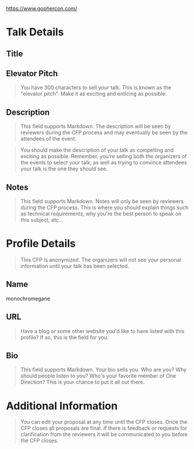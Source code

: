 https://www.gophercon.com/

# Talk Details

## Title

## Elevator Pitch

> You have 300 characters to sell your talk. This is known as the "elevator pitch". Make it as exciting and enticing as possible.

## Description

> This field supports Markdown. The description will be seen by reviewers during the CFP process and may eventually be seen by the attendees of the event.

> You should make the description of your talk as compelling and exciting as possible. Remember, you're selling both the organizers of the events to select your talk, as well as trying to convince attendees your talk is the one they should see.

## Notes

> This field supports Markdown. Notes will only be seen by reviewers during the CFP process. This is where you should explain things such as technical requirements, why you're the best person to speak on this subject, etc...

# Profile Details

> This CFP is anonymized. The organizers will not see your personal information until your talk has been selected.

## Name

monochromegane

## URL

> Have a blog or some other website you'd like to have listed with this profile? If so, this is the field for you.

## Bio

> This field supports Markdown. Your bio sells you. Who are you? Why should people listen to you? Who's your favorite member of One Direction?
> This is your chance to put it all out there.

# Additional Information

> You can edit your proposal at any time until the CFP closes. Once the CFP closes all proposals are final.
> If there is feedback or requests for clarification from the reviewers it will be communicated to you before the CFP closes.
